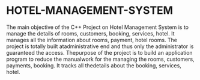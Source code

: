 # HOTEL-MANAGEMENT-SYSTEM
The main objective of the C++ Project on Hotel Management System is to manage the details of rooms, customers, booking, services, hotel. It manages all the information about rooms, payment, hotel rooms. 
The project is totally built atadministrative end and thus only the administrator is guaranteed the access. Thepurpose of the project is to build an application program to reduce the manualwork for the managing the rooms, customers, payments, booking. It tracks all thedetails about the booking, services, hotel.
